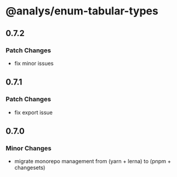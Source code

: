 # @analys/enum-tabular-types

## 0.7.2

### Patch Changes

- fix minor issues

## 0.7.1

### Patch Changes

- fix export issue

## 0.7.0

### Minor Changes

- migrate monorepo management from (yarn + lerna) to (pnpm + changesets)

